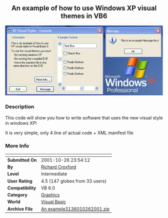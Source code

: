 ﻿<div align="center">

## An example of how to use Windows XP visual themes in VB6

<img src="PIC20011026198554101.jpg">
</div>

### Description

This code will show you how to write software that uses the new visual style in windows XP!

It is very simple, only 4 line of actual code + XML manifest file
 
### More Info
 


<span>             |<span>
---                |---
**Submitted On**   |2001-10-26 23:54:12
**By**             |[Richard Croxford](https://github.com/Planet-Source-Code/PSCIndex/blob/master/ByAuthor/richard-croxford.md)
**Level**          |Intermediate
**User Rating**    |4.5 (147 globes from 33 users)
**Compatibility**  |VB 6\.0
**Category**       |[Graphics](https://github.com/Planet-Source-Code/PSCIndex/blob/master/ByCategory/graphics__1-46.md)
**World**          |[Visual Basic](https://github.com/Planet-Source-Code/PSCIndex/blob/master/ByWorld/visual-basic.md)
**Archive File**   |[An example3136010262001\.zip](https://github.com/Planet-Source-Code/richard-croxford-an-example-of-how-to-use-windows-xp-visual-themes-in-vb6__1-28444/archive/master.zip)








